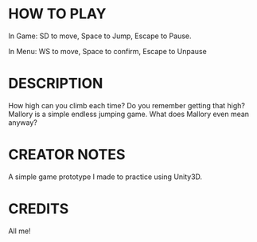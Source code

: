 # HOW TO PLAY 

In Game: SD to move, Space to Jump, Escape to Pause.

In Menu: WS to move, Space to confirm, Escape to Unpause

# DESCRIPTION 

How high can you climb each time? Do you remember getting that high? Mallory is a simple endless jumping game. What does Mallory even mean anyway?

# CREATOR NOTES 

A simple game prototype I made to practice using Unity3D.

# CREDITS 
All me!